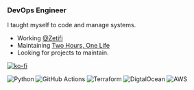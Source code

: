 ### DevOps Engineer

I taught myself to code and manage systems.

- Working [@Zetifi](https://github.com/Zetifi)
- Maintaining [Two Hours, One Life](https://twohoursonelife.com)
- Looking for projects to maintain.

[![ko-fi](https://ko-fi.com/img/githubbutton_sm.svg)](https://ko-fi.com/G2G71V786)

<p>
<img alt="Python" src="https://img.shields.io/badge/-Python-3776AB?style=flat-square&logo=python&logoColor=white" />
<img alt="GitHub Actions" src="https://img.shields.io/badge/-GitHub_Actions-2088FF?style=flat-square&logo=github-actions&logoColor=white" />
<img alt="Terraform" src="https://img.shields.io/badge/-Terraform-7B42BC?style=flat-square&logo=Terraform&logoColor=white" />
<img alt="DigtalOcean" src="https://img.shields.io/badge/-DigitalOcean-0080FF?style=flat-square&logo=DigitalOcean&logoColor=white" />
<img alt="AWS" src="https://img.shields.io/badge/-AWS-232F3E?style=flat-square&logo=Amazon-AWS&logoColor=white" />
</p>
